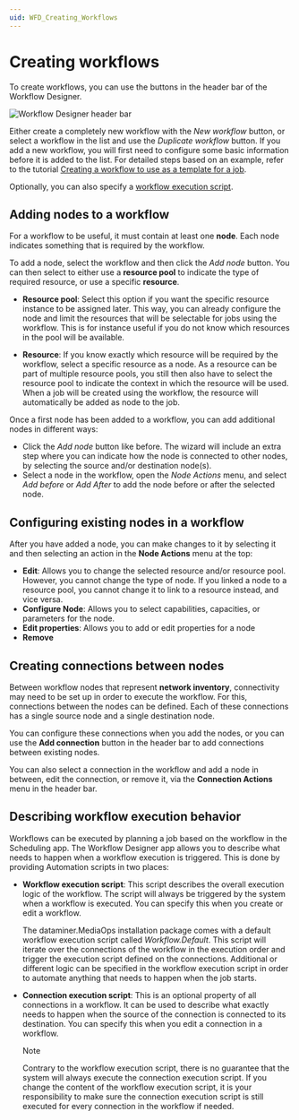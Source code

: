 ```yaml
---
uid: WFD_Creating_Workflows
---
```


# Creating workflows

To create workflows, you can use the buttons in the header bar of the Workflow Designer.

![Workflow Designer header bar](~/solutions/images/Workflow_Designer_header_bar.png)

Either create a completely new workflow with the *New workflow* button, or select a workflow in the list and use the *Duplicate workflow* button. If you add a new workflow, you will first need to configure some basic information before it is added to the list. For detailed steps based on an example, refer to the tutorial [Creating a workflow to use as a template for a job](xref:Tutorial_MediaOps_Workflow_Designer_Intro).

Optionally, you can also specify a [workflow execution script](#describing-workflow-execution-behavior).

<!-- TODO: Write out full info on how to create a workflow here, explaining the impact of the various options (including Monitoring settings), instead of only referring to the tutorial -->

## Adding nodes to a workflow

For a workflow to be useful, it must contain at least one **node**. Each node indicates something that is required by the workflow.

To add a node, select the workflow and then click the *Add node* button. You can then select to either use a **resource pool** to indicate the type of required resource, or use a specific **resource**.

- **Resource pool**: Select this option if you want the specific resource instance to be assigned later. This way, you can already configure the node and limit the resources that will be selectable for jobs using the workflow. This is for instance useful if you do not know which resources in the pool will be available.

- **Resource**: If you know exactly which resource will be required by the workflow, select a specific resource as a node. As a resource can be part of multiple resource pools, you still then also have to select the resource pool to indicate the context in which the resource will be used. When a job will be created using the workflow, the resource will automatically be added as node to the job.

Once a first node has been added to a workflow, you can add additional nodes in different ways:

- Click the *Add node* button like before. The wizard will include an extra step where you can indicate how the node is connected to other nodes, by selecting the source and/or destination node(s).
- Select a node in the workflow, open the *Node Actions* menu, and select *Add before* or *Add After* to add the node before or after the selected node.

## Configuring existing nodes in a workflow

After you have added a node, you can make changes to it by selecting it and then selecting an action in the **Node Actions** menu at the top:

- **Edit**: Allows you to change the selected resource and/or resource pool. However, you cannot change the type of node. If you linked a node to a resource pool, you cannot change it to link to a resource instead, and vice versa.
- **Configure Node**: Allows you to select capabilities, capacities, or parameters for the node.
- **Edit properties**: Allows you to add or edit properties for a node
- **Remove**

## Creating connections between nodes

Between workflow nodes that represent **network inventory**, connectivity may need to be set up in order to execute the workflow. For this, connections between the nodes can be defined. Each of these connections has a single source node and a single destination node.

You can configure these connections when you add the nodes, or you can use the **Add connection** button in the header bar to add connections between existing nodes.

You can also select a connection in the workflow and add a node in between, edit the connection, or remove it, via the **Connection Actions** menu in the header bar.

<!-- TODO: Add info on the different connection edit options -->

## Describing workflow execution behavior

Workflows can be executed by planning a job based on the workflow in the Scheduling app. The Workflow Designer app allows you to describe what needs to happen when a workflow execution is triggered. This is done by providing Automation scripts in two places:

- **Workflow execution script**: This script describes the overall execution logic of the workflow. The script will always be triggered by the system when a workflow is executed. You can specify this when you create or edit a workflow.

  The dataminer.MediaOps installation package comes with a default workflow execution script called *Workflow.Default*. This script will iterate over the connections of the workflow in the execution order and trigger the execution script defined on the connections. Additional or different logic can be specified in the workflow execution script in order to automate anything that needs to happen when the job starts.

<!-- TODO: explain execution order (can possibly be included with edit options mentioned above) -->

- **Connection execution script**: This is an optional property of all connections in a workflow. It can be used to describe what exactly needs to happen when the source of the connection is connected to its destination. You can specify this when you edit a connection in a workflow.

  > [!NOTE]
  > Contrary to the workflow execution script, there is no guarantee that the system will always execute the connection execution script.<!-- TODO: add reason why this is the case--> If you change the content of the workflow execution script, it is your responsibility to make sure the connection execution script is still executed for every connection in the workflow if needed.
